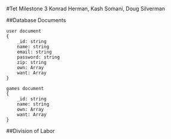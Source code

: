 #Tet Milestone 3
Konrad Herman, Kash Somani, Doug Silverman

##Database Documents

```
user document
{
    _id: string
    name: string
    email: string
    password: string
    zip: string
    own: Array
    want: Array
}

games document
{
    _id: string
    name: string
    own: Array
    want: Array
}
```

##Division of Labor
